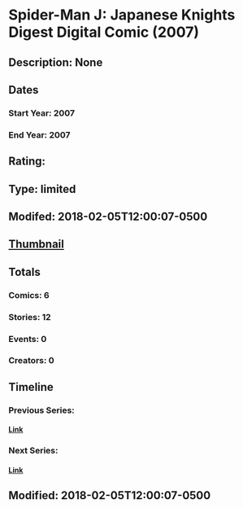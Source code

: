 # Spider-Man J: Japanese Knights Digest Digital Comic (2007)
## Description: None
## Dates
### Start Year: 2007
### End Year: 2007
## Rating: 
## Type: limited
## Modifed: 2018-02-05T12:00:07-0500
## [Thumbnail](http://i.annihil.us/u/prod/marvel/i/mg/b/40/4bb5a44300bbf.jpg)
## Totals
### Comics: 6
### Stories: 12
### Events: 0
### Creators: 0
## Timeline
### Previous Series: 
#### [Link]()
### Next Series: 
#### [Link]()
## Modified: 2018-02-05T12:00:07-0500